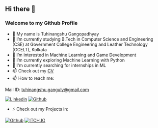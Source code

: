 ## Hi there 👋

### Welcome to my Github Profile

- 🌱 My name is Tuhinangshu Gangopadhyay
- 🌱 I’m currently studying B.Tech in Computer Science and Engineering (CSE) at Government College Engineering and Leather Technology (GCELT), Kolkata
- 🔭 I’m interested in Machine Learning and Game Development
- 🔭 I’m currently exploring Machine Learning with Python
- 🔭 I'm currently searching for internships in ML
- 📫 Check out my [CV](https://docs.google.com/document/d/1W_tWZVtQDdj0Sj6TIdw10l9eTn9eGKY1/edit?usp=sharing&ouid=113170886873944798069&rtpof=true&sd=true)
- 📫 How to reach me: 

Mail ID:  tuhinangshu.ganguly@gmail.com

[![Linkedin](https://img.shields.io/badge/LinkedIn-blue.svg?style=for-the-badge&logo=linkedin)](https://www.linkedin.com/in/tuhinangshu-gangopadhyay-73685b220/)
[![Github](https://img.shields.io/badge/GitHub-100000?style=for-the-badge&logo=github&logoColor=white)](https://github.com/tg2001)

<!-- ![Gmail](https://img.shields.io/badge/Gmail-D14836?style=for-the-badge&logo=gmail&logoColor=white) ->  -->

- ⚡ Check out my Projects in:

[![Github](https://img.shields.io/badge/GitHub-100000?style=for-the-badge&logo=github&logoColor=white)](https://github.com/tg2001)
[![ITCH.IO](https://img.shields.io/badge/Itch.io-FA5C5C?style=for-the-badge&logo=itch.io&logoColor=white)](https://tuhinangshu-01.itch.io/)
<!--
**tg2001/tg2001** is a ✨ _special_ ✨ repository because its `README.md` (this file) appears on your GitHub profile.

Here are some ideas to get you started:


- 🌱 I’m currently learning ...
- 👯 I’m looking to collaborate on ...
- 🤔 I’m looking for help with ...
- 💬 Ask me about ...
- 📫 How to reach me: ...
- 😄 Pronouns: ...
- ⚡ Fun fact: ...
-->
